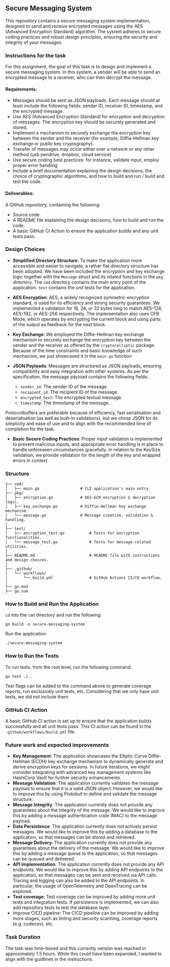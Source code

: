 ## Secure Messaging System
This repository contains a secure messaging system implementation, designed to send and receive encrypted messages using the AES (Advanced Encryption Standard) algorithm. 
The system adheres to secure coding practices and robust design principles, ensuring the security and integrity of your messages.

### Instructions for the task

For this assignment, the goal of this task is to design and implement a secure messaging system. In this system, a sender will be able to send an encrypted message to a receiver, who can then decrypt the message.

#### Requirements:

- Messages should be sent as JSON payloads. Each message should at least include the following fields: sender ID, receiver ID, timestamp, and the encrypted message.
- Use AES (Advanced Encryption Standard) for encryption and decryption of messages. The encryption key should be securely generated and stored.
- Implement a mechanism to securely exchange the encryption key between the sender and the receiver (for example, Diffie-Hellman key exchange or public key cryptography).
- Transfer of messages may occur either over a network or any other method (usb pendrive, dropbox, cloud service)
- Use secure coding best practices: for instance, validate input, employ proper error handling
- Include a brief documentation explaining the design decisions, the choice of cryptographic algorithms, and how to build and run / build and test the code.

#### Deliverables:
A GitHub repository, containing the following:
- Source code.
- A README file explaining the design decisions, how to build and run the code.
- A basic GitHub CI Action to ensure the application builds and any unit tests pass.

### Design Choices

- **Simplified Directory Structure**: To make the application more accessible and easier to navigate, a rather flat directory structure has been adopted. We have been included the encryption and key exchange logic together with the `Message` struct and its related functions in the `pkg` directory. 
The `cmd` directory contains the main entry point of the application. `test` contains the unit tests for the application.

- **AES Encryption**: AES, a widely recognized symmetric encryption standard, is used for its efficiency and strong security guarantees. We implemented a validation for 16, 24, or 32 bytes long to match AES-128, AES-192, or AES-256 respectively. 
The implementation also uses CFB Mode, which operates by encrypting the current block and using parts of the output as feedback for the next block.

- **Key Exchange**: We employed the Diffie-Hellman key exchange mechanism to securely exchange the encryption key between the sender and the receiver as offered by the `crypto/elliptic` package. Because of the time constraints and basic knowledge of such mechanism, we just showcased it in the `main.go` function

- **JSON Payloads**: Messages are structured as JSON payloads, ensuring compatibility and easy integration with other systems. As per the specification, the message payload contains the following fields:
    - `sender_id`: The sender ID of the message.
    - `recipient_id`: The recipient ID of the message.
    - `encrypted_text`: The encrypted textual message.
    - `timestamp`: The timestamp of the message.

Protocolbuffers are preferable because of efficiency, fast serialisation and deserialisation (as well as built-in validations), but we chose JSON for its simplicity and ease of use and to align with the recommended time of completion for the task. 

- **Basic Secure Coding Practices**: Proper input validation is implemented to prevent malicious inputs, and appropriate error handling is in place to handle unforeseen circumstances gracefully. In relation to the KeySize validation, we provide validation for the length of the key and wrapped errors in context

### Structure
```
├── cmd/
│   ├── main.go                  # CLI application's main entry.
├── pkg/
│   ├── encryption.go            # AES-GCM encryption & decryption logic.
│   ├── key_exchange.go          # Diffie-Hellman key exchange mechanism.
│   └── message.go               # Message creation, validation & handling.
│
├── test/
│   ├── encryption_test.go           # Tests for encryption functionalities.
│   └── message_test.go              # Tests for message-related utilities.
│
├── README.md                        # README file with instructions and design choices.
│
├── .github/
│   └── workflows/
│       └── build.yml                # GitHub Actions CI/CD workflow.
│
├── go.mod
├── go.sum
```

### How to Build and Run the Application

`cd` into the `cmd` directory and run the following: 

`go build -o secure-messaging-system`

Run the application:

`./secure-messaging-system`

### How to Run the Tests
To run tests, from the root level, run the following command:

`go test ./..`

Test flags can be added to the command above to generate coverage reports, run exclusively unit tests, etc. Considering that we only have unit tests, we did not include them


### GitHub CI Action
A basic GitHub CI action is set up to ensure that the application builds successfully and all unit tests pass. 
This CI action can be found in the `.github/workflows/build.yml` file.

### Future work and expected improvements
- **Key Management**: The application showcases the Elliptic Curve Diffie-Hellman (ECDH) key exchange mechanism to dynamically generate and derive encryption keys for sessions. In future iterations, we might consider integrating with advanced key management systems like HashiCorp Vault for further security enhancements.
- **Message Validation**: The application currently validates the message payload to ensure that it is a valid JSON object. However, we would like to improve this by using Protobuf to define and validate the message structure.
- **Message Integrity**: The application currently does not provide any guarantees about the integrity of the message. We would like to improve this by adding a message authentication code (MAC) to the message payload.
- **Data Persistence**: The application currently does not actively persist messages. We would like to improve this by adding a database to the application, so that messages can be stored and retrieved.
- **Message Delivery**: The application currently does not provide any guarantees about the delivery of the message. We would like to improve this by adding a message queue to the application, so that messages can be queued and delivered.
- **API implementation**: The application currently does not provide any API endpoints. We would like to improve this by adding API endpoints to the application, so that messages can be sent and received via API calls. Tracing and logging can also be added to the API endpoints. In particular, the usage of OpenTelemetry and OpenTracing can be explored.
- **Test coverage**: Test coverage can be improved by adding more unit tests and integration tests. If persistence is implemented, we can also add repository tests to test the database layer.
- Improve CICD pipeline: The CICD pipeline can be improved by adding more stages, such as linting and security scanning, coverage reports (e.g. codecov), etc.

### Task Duration
The task was time-boxed and this currently version was reached in approximately 1.5 hours. While this could have been expanded, I wanted to align with the guidlines in the instructions.
